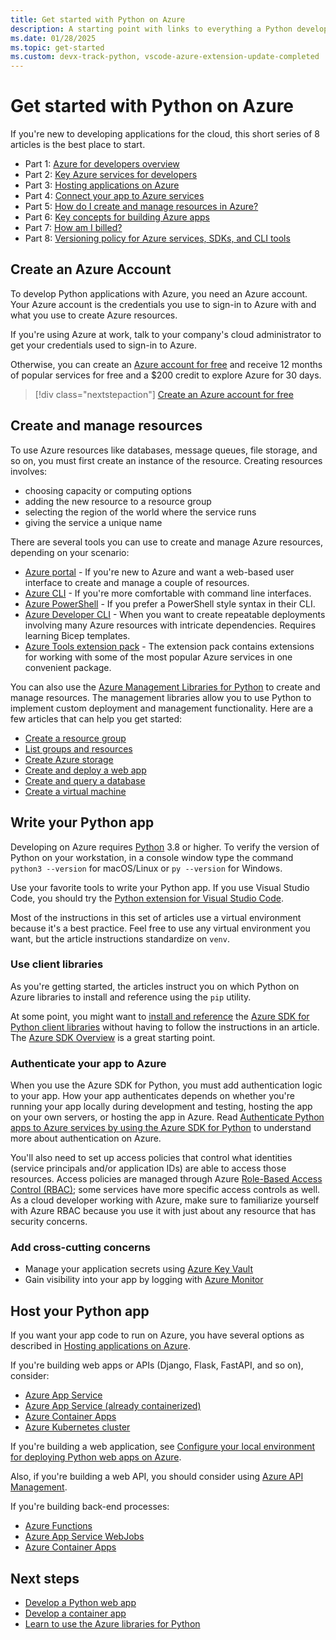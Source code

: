 ```yaml
---
title: Get started with Python on Azure
description: A starting point with links to everything a Python developer needs to know about Azure.
ms.date: 01/28/2025
ms.topic: get-started
ms.custom: devx-track-python, vscode-azure-extension-update-completed
---
```


# Get started with Python on Azure

If you're new to developing applications for the cloud, this short series of 8 articles is the best place to start.

* Part 1: [Azure for developers overview](/azure/developer/intro/azure-developer-overview)
* Part 2: [Key Azure services for developers](/azure/developer/intro/azure-developer-key-services)
* Part 3: [Hosting applications on Azure](/azure/developer/intro/hosting-apps-on-azure)
* Part 4: [Connect your app to Azure services](/azure/developer/intro/connect-to-azure-services)
* Part 5: [How do I create and manage resources in Azure?](/azure/developer/intro/azure-developer-create-resources)
* Part 6: [Key concepts for building Azure apps](/azure/developer/intro/azure-developer-key-concepts)
* Part 7: [How am I billed?](/azure/developer/intro/azure-developer-billing)
* Part 8: [Versioning policy for Azure services, SDKs, and CLI tools](/azure/developer/intro/azure-service-sdk-tool-versioning)

## Create an Azure Account

To develop Python applications with Azure, you need an Azure account. Your Azure account is the credentials you use to sign-in to Azure with and what you use to create Azure resources.

If you're using Azure at work, talk to your company's cloud administrator to get your credentials used to sign-in to Azure.

Otherwise, you can create an [Azure account for free](https://azure.microsoft.com/free/python/) and receive 12 months of popular services for free and a $200 credit to explore Azure for 30 days.

> [!div class="nextstepaction"]
> [Create an Azure account for free](https://azure.microsoft.com/free/python/)

## Create and manage resources

To use Azure resources like databases, message queues, file storage, and so on, you must first create an instance of the resource. Creating resources involves:

* choosing capacity or computing options
* adding the new resource to a resource group
* selecting the region of the world where the service runs
* giving the service a unique name

There are several tools you can use to create and manage Azure resources, depending on your scenario:

- [Azure portal](https://portal.azure.com) - If you're new to Azure and want a web-based user interface to create and manage a couple of resources.
- [Azure CLI](/cli/azure/install-azure-cli) - If you're more comfortable with command line interfaces.
- [Azure PowerShell](/powershell/azure/) - If you prefer a PowerShell style syntax in their CLI.
- [Azure Developer CLI](/azure/developer/azure-developer-cli/) - When you want to create repeatable deployments involving many Azure resources with intricate dependencies. Requires learning Bicep templates.
- [Azure Tools extension pack](https://marketplace.visualstudio.com/items?itemName=ms-vscode.vscode-node-azure-pack) - The extension pack contains extensions for working with some of the most popular Azure services in one convenient package.

You can also use the [Azure Management Libraries for Python](https://azure.github.io/azure-sdk/releases/latest/mgmt/python.html) to create and manage resources. The management libraries allow you to use Python to implement custom deployment and management functionality. Here are a few articles that can help you get started:

* [Create a resource group](./sdk/examples/azure-sdk-example-resource-group.md)
* [List groups and resources](./sdk/examples/azure-sdk-example-list-resource-groups.md)
* [Create Azure storage](./sdk/examples/azure-sdk-example-storage.md)
* [Create and deploy a web app](./sdk/examples/azure-sdk-example-web-app.md)
* [Create and query a database](./sdk/examples/azure-sdk-example-database.md)
* [Create a virtual machine](./sdk/examples/azure-sdk-example-virtual-machines.md)

## Write your Python app

Developing on Azure requires [Python](https://www.python.org/downloads/) 3.8 or higher. To verify the version of Python on your workstation, in a console window type the command `python3 --version` for macOS/Linux or `py --version` for Windows.

Use your favorite tools to write your Python app. If you use Visual Studio Code, you should try the [Python extension for Visual Studio Code](https://marketplace.visualstudio.com/items?itemName=ms-python.python).

Most of the instructions in this set of articles use a virtual environment because it's a best practice. Feel free to use any virtual environment you want, but the article instructions standardize on `venv`.

### Use client libraries

As you're getting started, the articles instruct you on which Python on Azure libraries to install and reference using the `pip` utility.

At some point, you might want to [install and reference](./sdk/azure-sdk-install.md) the [Azure SDK for Python client libraries](https://azure.github.io/azure-sdk/releases/latest/python.html) without having to follow the instructions in an article. The [Azure SDK Overview](./sdk/azure-sdk-overview.md) is a great starting point.

### Authenticate your app to Azure

When you use the Azure SDK for Python, you must add authentication logic to your app. How your app authenticates depends on whether you're running your app locally during development and testing, hosting the app on your own servers, or hosting the app in Azure. Read [Authenticate Python apps to Azure services by using the Azure SDK for Python](./sdk/authentication-overview.md) to understand more about authentication on Azure.

You'll also need to set up access policies that control what identities (service principals and/or application IDs) are able to access those resources. Access policies are managed through Azure [Role-Based Access Control (RBAC)](/azure/role-based-access-control/overview); some services have more specific access controls as well. As a cloud developer working with Azure, make sure to familiarize yourself with Azure RBAC because you use it with just about any resource that has security concerns.

### Add cross-cutting concerns

- Manage your application secrets using [Azure Key Vault](/azure/key-vault/secrets/quick-create-python)
- Gain visibility into your app by logging with [Azure Monitor](./sdk/azure-sdk-logging.md)

## Host your Python app

If you want your app code to run on Azure, you have several options as described in [Hosting applications on Azure](/azure/developer/intro/hosting-apps-on-azure).

If you're building web apps or APIs (Django, Flask, FastAPI, and so on), consider:

- [Azure App Service](/azure/app-service/quickstart-python)
- [Azure App Service (already containerized)](tutorial-containerize-simple-web-app-for-app-service.md)
- [Azure Container Apps](containers-in-azure-overview-python.md)
- [Azure Kubernetes cluster](/azure/aks/learn/quick-kubernetes-deploy-cli)

If you're building a web application, see [Configure your local environment for deploying Python web apps on Azure](configure-python-web-app-local-environment.md).

Also, if you're building a web API, you should consider using [Azure API Management](/azure/api-management/api-management-key-concepts).

If you're building back-end processes:

- [Azure Functions](/azure/azure-functions/create-first-function-vs-code-python)
- [Azure App Service WebJobs](/azure/app-service/webjobs-create)
- [Azure Container Apps](/azure/container-apps/background-processing)

## Next steps

* [Develop a Python web app](/azure/app-service/quickstart-python?toc=/azure/developer/python/toc.json&bc=/azure/developer/breadcrumb/toc.json)
* [Develop a container app](./containers-in-azure-overview-python.md)
* [Learn to use the Azure libraries for Python](./sdk/azure-sdk-overview.md)

